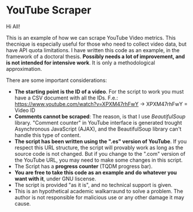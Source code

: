 # YouTube Scraper

Hi All! 

This is an example of how we can scrape YouTube Video metrics. This thecnique is especially useful for those who need to collect video data, but have API quota limitations.
I have written this code as an example, in the framework of a doctoral thesis. **Possibly needs a lot of improvement, and is not intended for intensive work**. It is only a methodological approximation.

There are some important considerations:
- **The starting point is the ID of a video**. For the script to work you must have a CSV document with all the IDs. 
F.e.: https://www.youtube.com/watch?v=XPXM47rhFwY -> XPXM47rhFwY = Video ID
- **Comments cannot be scraped**: The reason, is that I use *BeautifulSoup* library. "Comment counter" in YouTube interface is generated trought Asynchronous JavaScript (AJAX), and the BeautifulSoup library can't handle this type of content.
- **The script has been written using the ".es" version of YouTube**. If you respect this URL structure, the script will provably work as long as the source code is not changed. But if you change to the ".com" version of the YouTube URL, you may need to make some changes in this script.
- The Script has a **progress counter** (TQDM progress bar).
- **You are free to take this code as an example and do whatever you want with it**, under GNU liscense.
- The script is provided "as it is", and no technical support is given.
- This is an hypothetical academic walkarraund to solve a problem. The author is not responsible for malicious use or any other damage it may cause.


